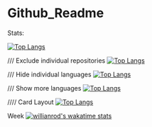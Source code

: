 # Github_Readme
Stats:

[![Top Langs](https://github-readme-stats.vercel.app/api/top-langs/?username=Omars32)](https://github.com/anuraghazra/github-readme-stats)

/// Exclude individual repositories
[![Top Langs](https://github-readme-stats.vercel.app/api/top-langs/?username=Omars32&exclude_repo=Github_Readme,anuraghazra.github.io)](https://github.com/anuraghazra/github-readme-stats)

/// Hide individual languages
[![Top Langs](https://github-readme-stats.vercel.app/api/top-langs/?username=Omars32&hide=javascript)](https://github.com/anuraghazra/github-readme-stats)

/// Show more languages
[![Top Langs](https://github-readme-stats.vercel.app/api/top-langs/?username=Omars32&langs_count=3)](https://github.com/anuraghazra/github-readme-stats)

//// Card Layout
[![Top Langs](https://github-readme-stats.vercel.app/api/top-langs/?username=Omars32&layout=default)](https://github.com/anuraghazra/github-readme-stats)

Week 
[![willianrod's wakatime stats](https://github-readme-stats.vercel.app/api/wakatime?username=Omars32)](https://github.com/anuraghazra/github-readme-stats)

